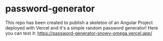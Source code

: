 # password-generator
This repo has been created to publish a skeleton of an Angular Project deployed with Vercel and it's a simple random password generator!
Here you can test it:
https://password-generator-snowy-omega.vercel.app/
